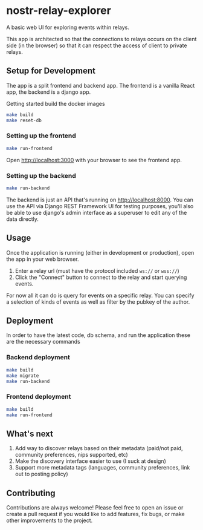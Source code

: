 # nostr-relay-explorer
A basic web UI for exploring events within relays.

This app is architected so that the connections to relays occurs on the client side (in the browser) so that it can respect the access of client to private relays.

## Setup for Development
The app is a split frontend and backend app. The frontend is a vanilla React app, the backend is a django app.


Getting started build the docker images
```bash
make build
make reset-db
```

### Setting up the frontend
```bash
make run-frontend
```

Open [http://localhost:3000](http://localhost:3000) with your browser to see the frontend app.

### Setting up the backend
```bash
make run-backend
```

The backend is just an API that's running on [http://localhost:8000](http://localhost:8000). You can use the API via Django REST Framework UI for testing purposes, you'll also be able to use django's admin interface as a superuser to edit any of the data directly.

## Usage

Once the application is running (either in development or production), open the app in your web browser.

1. Enter a relay url (must have the protocol included `ws://` or `wss://`)
2. Click the "Connect" button to connect to the relay and start querying events.

For now all it can do is query for events on a specific relay. You can specify a selection of kinds of events as well as filter by the pubkey of the author.

## Deployment
In order to have the latest code, db schema, and run the application these are the necessary commands

### Backend deployment
```bash
make build
make migrate
make run-backend
```

### Frontend deployment
```bash
make build
make run-frontend
```

## What's next
1. Add way to discover relays based on their metadata (paid/not paid, community preferences, nips supported, etc)
2. Make the discovery interface easier to use (I suck at design)
3. Support more metadata tags (languages, community preferences, link out to posting policy)

## Contributing

Contributions are always welcome! Please feel free to open an issue or create a pull request if you would like to add features, fix bugs, or make other improvements to the project.

